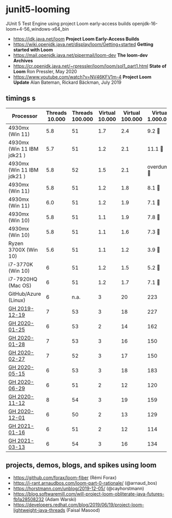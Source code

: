 # junit5-looming
JUnit 5 Test Engine using project Loom early-access builds
 openjdk-16-loom+4-56_windows-x64_bin
- https://jdk.java.net/loom **Project Loom Early-Access Builds**
- https://wiki.openjdk.java.net/display/loom/Getting+started **Getting started with Loom**
- https://mail.openjdk.java.net/pipermail/loom-dev **The loom-dev Archives**
- https://cr.openjdk.java.net/~rpressler/loom/loom/sol1_part1.html **State of Loom** Ron Pressler, May 2020
- https://www.youtube.com/watch?v=NV46KFV1m-4 **Project Loom Update** Alan Bateman, Rickard Bäckman, July 2019

## timings s

| Processor                  | Threads 10.000 | Threads 100.000 | Virtual 10.000 | Virtual 100.000 | Virtual 1.000.000 |
|----------------------------|----------------|-----------------|----------------|-----------------|-------------------|
| 4930mx (Win 11)            | 5.8            | 51              | 1.7            | 2.4             | 9.2 :rocket:      |
| 4930mx (Win 11 IBM jdk21 ) | 5.7            | 51              | 1.2            | 2.1             | 11.1 :rocket:     |
| 4930mx (Win 11 IBM jdk21 ) | 5.8            | 52              | 1.5            | 2.1             | overdump :rocket: |
| 4930mx (Win 11)            | 5.8            | 51              | 1.2            | 1.8             | 8.1 :rocket:      |
| 4930mx (Win 11)            | 6.0            | 51              | 1.2            | 1.9             | 7.1 :rocket:      |
| 4930mx (Win 10)            | 5.8            | 51              | 1.1            | 1.9             | 7.8 :rocket:      |
| 4930mx (Win 10)            | 5.8            | 51              | 1.1            | 1.6             | 7.3 :rocket:      |
| Ryzen 3700X (Win 10)       | 5.6            | 51              | 1.1            | 1.2             | 3.9 :rocket:      |
| i7-3770K (Win 10)          | 6              | 51              | 1.2            | 1.5             | 5.2 :rocket:      |
| i7-7920HQ (Mac OS)         | 6              | 51              | 1.2            | 1.7             | 7.1 :rocket:      |
| GitHub/Azure (Linux)       | 6              | n.a.            | 3              | 20              | 223               |
| [GH 2019-12-19]            | 7              | 53              | 3              | 18              | 227               |
| [GH 2020-01-25]            | 6              | 53              | 2              | 14              | 162               |
| [GH 2020-01-28]            | 7              | 53              | 3              | 16              | 150               |
| [GH 2020-02-27]            | 7              | 52              | 3              | 17              | 150               |
| [GH 2020-05-15]            | 6              | 53              | 3              | 18              | 183               |
| [GH 2020-06-29]            | 6              | 51              | 2              | 12              | 120               |
| [GH 2020-11-12]            | 8              | 54              | 3              | 19              | 159               |
| [GH 2020-12-01]            | 6              | 50              | 2              | 13              | 129               |
| [GH 2021-01-16]            | 6              | 51              | 2              | 12              | 114               |
| [GH 2021-03-13]            | 6              | 54              | 3              | 16              | 134               |

## projects, demos, blogs, and spikes using loom

- https://github.com/forax/loom-fiber (Rémi Forax)
- https://i-rant.arnaudbos.com/loom-part-0-rationale/ (@arnaud_bos)
- https://horstmann.com/unblog/2019-12-05/ (@cayhorstmann)
- https://blog.softwaremill.com/will-project-loom-obliterate-java-futures-fb1a28508232 (Adam Warski)
- https://developers.redhat.com/blog/2019/06/19/project-loom-lightweight-java-threads (Faisal Masood)


[GH 2019-12-19]: https://github.com/sormuras/junit5-looming/runs/356277420
[GH 2020-01-25]: https://github.com/sormuras/junit5-looming/runs/408878572
[GH 2020-01-28]: https://github.com/sormuras/junit5-looming/runs/412758929
[GH 2020-02-27]: https://github.com/sormuras/junit5-looming/runs/471973940
[GH 2020-05-15]: https://github.com/sormuras/junit5-looming/runs/678623328
[GH 2020-06-29]: https://github.com/sormuras/junit5-looming/runs/818706426
[GH 2020-11-12]: https://github.com/sormuras/junit5-looming/runs/1389153831
[GH 2020-12-01]: https://github.com/sormuras/junit5-looming/runs/1479126987
[GH 2021-01-16]: https://github.com/sormuras/junit5-looming/runs/1713243492
[GH 2021-03-13]: https://github.com/sormuras/junit5-looming/actions/runs/649501139
